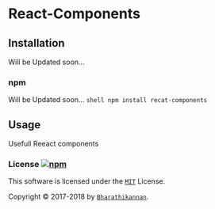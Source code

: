 # React-Components

## Installation
Will be Updated soon...

###  npm
Will be Updated soon...
```shell npm install recat-components ```


## Usage
Usefull Reeact components 


### License [![npm](https://img.shields.io/npm/l/express.svg?style=social)][license-url]

This software is licensed under the [`MIT`][license-url] License.

Copyright &copy; 2017-2018 by [`Bharathikannan`][BK-Cards].

[BK-Cards]: https://bharathikannano.github.io/Business-Card/
[license-url]: https://github.com/bharathikannano/React-Components/blob/master/LICENSE
